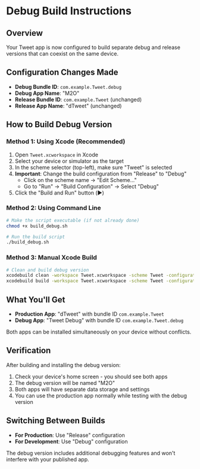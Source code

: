 # Debug Build Instructions

## Overview
Your Tweet app is now configured to build separate debug and release versions that can coexist on the same device.

## Configuration Changes Made
- **Debug Bundle ID**: `com.example.Tweet.debug`
- **Debug App Name**: "M2O"
- **Release Bundle ID**: `com.example.Tweet` (unchanged)
- **Release App Name**: "dTweet" (unchanged)

## How to Build Debug Version

### Method 1: Using Xcode (Recommended)
1. Open `Tweet.xcworkspace` in Xcode
2. Select your device or simulator as the target
3. In the scheme selector (top-left), make sure "Tweet" is selected
4. **Important**: Change the build configuration from "Release" to "Debug"
   - Click on the scheme name → "Edit Scheme..."
   - Go to "Run" → "Build Configuration" → Select "Debug"
5. Click the "Build and Run" button (▶️)

### Method 2: Using Command Line
```bash
# Make the script executable (if not already done)
chmod +x build_debug.sh

# Run the build script
./build_debug.sh
```

### Method 3: Manual Xcode Build
```bash
# Clean and build debug version
xcodebuild clean -workspace Tweet.xcworkspace -scheme Tweet -configuration Debug
xcodebuild build -workspace Tweet.xcworkspace -scheme Tweet -configuration Debug -destination "generic/platform=iOS"
```

## What You'll Get
- **Production App**: "dTweet" with bundle ID `com.example.Tweet`
- **Debug App**: "Tweet Debug" with bundle ID `com.example.Tweet.debug`

Both apps can be installed simultaneously on your device without conflicts.

## Verification
After building and installing the debug version:
1. Check your device's home screen - you should see both apps
2. The debug version will be named "M2O"
3. Both apps will have separate data storage and settings
4. You can use the production app normally while testing with the debug version

## Switching Between Builds
- **For Production**: Use "Release" configuration
- **For Development**: Use "Debug" configuration

The debug version includes additional debugging features and won't interfere with your published app.
